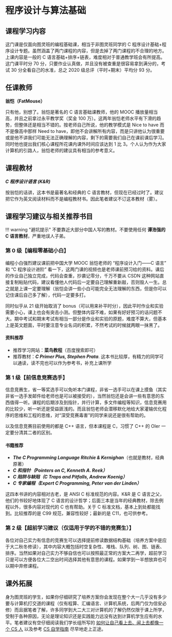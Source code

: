 # 程序设计与算法基础

## 课程学习内容
这门课是仅面向图灵班的编程基础课，相当于非图灵班同学的 C 程序设计基础+程序设计专题。虽然涵盖了两门课程的内容，但是去掉了两门课程的不合理的地方。上课内容是一般的 C 语言基础+排序+链表，难度相对于普通教学班会有所提高。这门课平时分 70 分，只要作业认真做，并且没有被查重是很容易拿到满分的，考试 30 分全看自己的水准，总之 2020 级总评（平时+期末）平均分 93 分。

## 任课教师

**翁恺（FatMouse）**

只有他，别想了。翁恺是著名的 C 语言基础课教师，他的 MOOC 播放量相当高，并且之前拿过永平教学奖（奖金 100 万）。这两年翁恺老师水平有下滑的趋势，但整体还是相当不错的。按老师自己所说，他的教学模式是 Nice to have 而不是像高中那样 Need to have，即他不会讲解所有内容，而是只讲他认为很重要或是他不讲我们可能无法正确理解的内容，剩下的需要我们自己在课前课后学习。同时他也提出我们核心课程所花课内课外时间应该达到 1 比 3。个人认为作为大家计算机的引路人，翁恺老师的建议具有相当的参考意义。

## 课程教材
***C 程序设计语言 (K&R)***

按翁恺的话讲，这本书是最著名和经典的 C 语言教材，但现在已经过时了。建议把它作为英文阅读材料而不是编程教材书。因此笔者建议不订这本教材（雾）。

## 课程学习建议与相关推荐书目

!!! warning "避坑提示"
    不要靠近大部分中国人写的教材。不要使用任何 **谭浩强的 C 语言教材**，严重地误人子弟。

### 第 0 级【编程零基础小白】
编程小白强烈建议课前把中国大学 MOOC 翁恺老师的 “程序设计入门——C 语言” 和 “C 程序设计进阶” 看一下，这两门课的视频也是老师课前预习给的资料。课后的作业自己独立完成，代码会查重，抄袭记零分，千万不要从 CSDN 这种网站直接复制粘贴代码，建议看懂他人代码后一定要自己理解重新敲，否则毁人一生。总之就是上课一定要理解（翁恺会讲一些小白可能完全无法理解的东西，但是你可以记住课后自己多了解），代码一定要多打。

同时似乎从 21 级开始取消了 bonus（可以用来补平时分），因此平时作业和实验需要小心，课上也会有突击小测。但整体内容不难，如果有好好预习的话问题不大。期中考试和期末考试有相当一部分是作业和实验的原题，难度不算大，但基本上是英文题面，平时要注意专业名词的积累，不然考试的时候就两眼一抹黑了。

#### 资料推荐
- 推荐学习网站：**菜鸟教程**（百度搜索即可）
- 推荐教材：***C Primer Plus, Stephen Prata***. 这本书比较厚，有精力的同学可以通读，读不完也可以作为参考书，补充上课所学

### 第 1 级【前信息竞赛选手】
信息竞赛生，省一等奖选手可以免听本门课程，非省一选手可以在课上摸鱼（其实非省一选手发邮件给老师也是可以被接受的），当然翁恺还是会讲一些有意思的东西值得一听。课程的后期涉及到指针，并行计算，多文件编程等知识，信息竞赛用的比较少，听一听还是受益匪浅的。而且翁恺老师会潜移默化地给大家灌输优化程序的思维和工程的思维，对“深受竞赛毒害”的同学来说还是很有帮助的。

以及信息竞赛目前使用的都是 C++ 语言，但本课程是 C，习惯了 C++ 的 OIer 一定要分清其二者的区别。

#### 书籍推荐
- ***The C Programming Language Ritchie & Kernighan***（也就是教材，经典原著）
- ***C 和指针（Pointers on C, Kenneth A. Reek）***
- ***C 陷阱与缺陷（C Traps and Pitfalls, Andrew Koenig）***
- ***C 专家编程（Expert C Programming, Peter van der Linden）***

这四本书讲的内容相对古老，是 ANSI C 标准规范的内容。K&R 是 C 语言之父，他们的书较好地体现了 C 语言的设计哲学；后面三本是当年的经典教材，除去例程以外，很多内容对现代的 C 也有帮助。关于 C 标准文档，基本上到处都能找到。比较推荐的是 C99 规范，兼容性较好；最新的是 C11，也可供参考。

### 第 2 级【超前学习建议（仅适用于学的不错的竞赛生）】

各位对自己实力有信息的竞赛生可以选择提前修读数据结构基础（培养方案中是应于大二秋冬修读），其中内容大概包括时空复杂性、堆栈、队列、树、图、链表、排序。当然如果对自己实力不够自信也可以按照最正常的方案大二再学，超前学习只是可以方便各位大二空出时间选择其他有意思的课程。如果学到一半想放弃也可以期中弃修课程。

## 课外拓展
身为图灵班的学生，如果你仔细研究了培养方案你会发现在整个大一几乎没有多少要与计算机打交道的课程（仅有程算、汇编语言、计算机系统，后两门仅为信安必修）而且据笔者了解，许多同学到大二大三对计算机的了解仍然仅限于课上所学，受制于各种原因，无论是理论知识还是实践能力远没有达到计算机学生应有的水平。笔者建议有空仔细阅读我们学长组所写的 [如何让自己看上去、闻上去都像一个 CS 人](https://turing2022.tonycrane.cc/cser/) 以及参考 [CS 自学指南](https://csdiy.wiki/) 尽早地走上正途。
